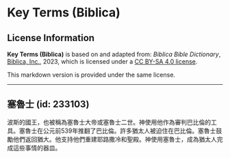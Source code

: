# Key Terms (Biblica)

## License Information

**Key Terms (Biblica)** is based on and adapted from: _Biblica Bible Dictionary_, [Biblica, Inc.](https://www.biblica.com/), 2023, which is licensed under a [CC BY-SA 4.0 license](https://creativecommons.org/licenses/by-sa/4.0/legalcode.en).

This markdown version is provided under the same license.



--------------------------------

## 塞魯士 (id: 233103)

波斯的國王，也被稱為塞魯士大帝或塞魯士二世。神使用他作為審判巴比倫的工具。塞魯士在公元前539年推翻了巴比倫。許多猶太人被迫住在巴比倫。塞魯士鼓勵他們返回猶大。他支持他們重建耶路撒冷和聖殿。神使用塞魯士，成為猶太人完成這些事情的器皿。


